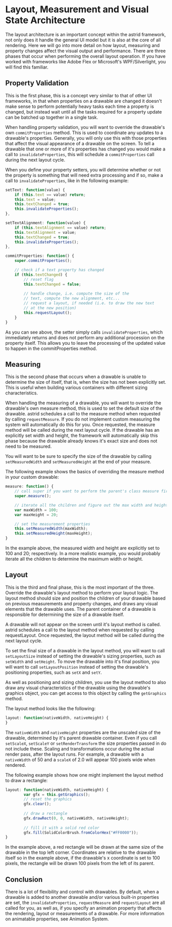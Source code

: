 # Layout, Measurement and Visual State Architecture

The layout architecture is an important concept within the astrid framework, not only does it handle the general UI model but it is also at the core of all rendering. Here we will go into more detail on how layout, measuring and property changes affect the visual output and performance. There are three phases that occur when performing the overall layout operation. If you have worked with frameworks like Adobe Flex or Microsoft's WPF/Silverlight, you will find this familiar.


## Property Validation

This is the first phase, this is a concept very similar to that of other UI frameworks, in that when properties on a drawable are changed it doesn't make sense to perform potentially heavy tasks each time a property is changed, but instead wait until all the tasks required for a property update can be batched up together in a single task.

When handling property validation, you will want to override the drawable's own `commitProperties` method. This is used to coordinate any updates to a drawable's properties. Generally, you will only use this with those properties that affect the visual appearance of a drawable on the screen. To tell a drawable that one or more of it's properties has changed you would make a call to `invalidateProperties`, this will schedule a `commitProperties` call during the next layout cycle.

When you define your property setters, you will determine whether or not the property is something that will need extra processing and if so, make a call to `invalidateProperties`, like in the following example:

```js
setText: function(value) {
    if (this.text == value) return;
    this.text = value;
    this.textChanged = true;
    this.invalidateProperties();
},

setTextAlignment: function(value) {
    if (this.textAlignment == value) return;
    this.textAlignment = value;
    this.textChanged = true;
    this.invalidateProperties();
},

commitProperties: function() {
    super.commitProperties();

    // check if a text property has changed
    if (this.textChanged) {
        // reset flag
        this.textChanged = false;
        
        // handle change, i.e. compute the size of the
        // text, compute the new alignment, etc...
        // request a layout, if needed (i.e. to draw the new text
        // at the new position)
        this.requestLayout();
    }
}
```

As you can see above, the setter simply calls `invalidateProperties`, which immediately returns and does not perform any additional procession on the property itself. This allows you to leave the processing of the updated value to happen in the commitProperties method.


## Measuring

This is the second phase that occurs when a drawable is unable to determine the size of itself, that is, when the size has not been explicitly set. This is useful when building various containers with different sizing characteristics.

When handling the measuring of a drawable, you will want to override the drawable's own measure method, this is used to set the default size of the drawable. astrid schedules a call to the measure method when requested by calling `requestMeasure`. If you do not implement custom measuring the system will automatically do this for you. Once requested, the measure method will be called during the next layout cycle. If the drawable has an explicitly set width and height, the framework will automatically skip this phase because the drawable already knows it's exact size and does not need to be measured.

You will want to be sure to specify the size of the drawable by calling `setMeasuredWidth` and `setMeasuredHeight` at the end of your measure.

The following example shows the basics of overriding the measure method in your custom drawable:

```js
measure: function() {
    // call super if you want to perform the parent's class measure first
    super.measure();

    // iterate all the children and figure out the max width and height
    var maxWidth = 100;
    var maxHeight = 20;

    // set the measurement properties
    this.setMeasuredWidth(maxWidth);
    this.setMeasuredHeight(maxHeight);
}
```

In the example above, the measured width and height are explicitly set to 100 and 20; respectively. In a more realistic example, you would probably iterate all the children to determine the maximum width or height.


## Layout

This is the third and final phase, this is the most important of the three. Override the drawable's layout method to perform your layout logic. The layout method should size and position the children of your drawable based on previous measurements and property changes, and draws any visual elements that the drawable uses. The parent container of a drawable is responsible for determining the size of a drawable itself.

A drawable will not appear on the screen until it's layout method is called. astrid schedules a call to the layout method when requested by calling requestLayout. Once requested, the layout method will be called during the next layout cycle.

To set the final size of a drawable in the layout method, you will want to call `setLayoutSize` instead of setting the drawable's sizing properties, such as `setWidth` and `setHeight`. To move the drawable into it's final position, you will want to call `setLayoutPosition` instead of setting the drawable's positioning properties, such as `setX` and `setY`.

As well as positioning and sizing children, you use the layout method to also draw any visual characteristics of the drawable using the drawable's graphics object, you can get access to this object by calling the `getGraphics` method.

The layout method looks like the following:

```js
layout: function(nativeWidth, nativeHeight) {
}
```

The `nativeWidth` and `nativeHeight` properties are the unscaled size of the drawable, determined by it's parent drawable container. Even if you call `setScaleX`, `setScaleY` or `setRenderTransform` the size properties passed in do not include these. Scaling and transformations occur during the actual render pass, after the layout runs. For example, a drawable with a `nativeWidth` of 50 and a `scaleX` of 2.0 will appear 100 pixels wide when rendered.

The following example shows how one might implement the layout method to draw a rectangle:

```js
layout: function(nativeWidth, nativeHeight) {
        var gfx = this.getGraphics();
        // reset the graphics
        gfx.clear();
        
        // draw a rectangle
        gfx.drawRect(0, 0, nativeWidth, nativeHeight);
        
        // fill it with a solid red color
        gfx.fill(SolidColorBrush.fromColorHex("#FF0000"));
}
```

In the example above, a red rectangle will be drawn at the same size of the drawable in the top left corner. Coordinates are relative to the drawable itself so in the example above, if the drawable's x coordinate is set to 100 pixels, the rectangle will be drawn 100 pixels from the left of its parent.


## Conclusion

There is a lot of flexibility and control with drawables. By default, when a drawable is added to another drawable and/or various built-in properties are set, the `invalidateProperties`, `requestMeasure` and `requestLayout` are all called for you, as well as, if you specify an animation property that affects the rendering, layout or measurements of a drawable. For more information on animatable properties, see Animation System.
